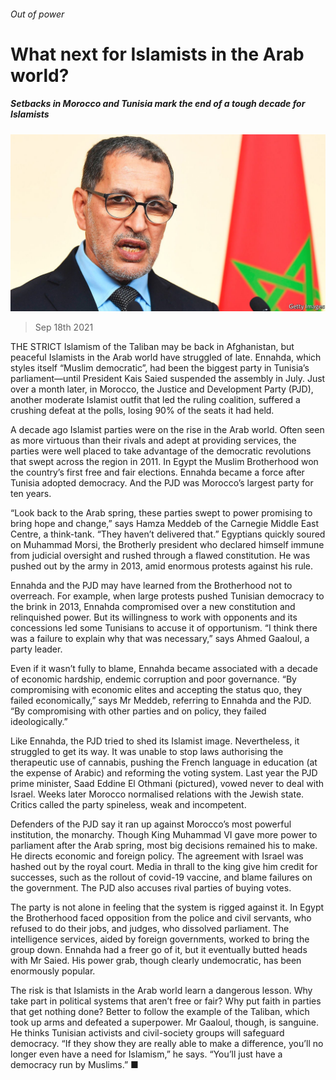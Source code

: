 ###### Out of power

# What next for Islamists in the Arab world? 

##### Setbacks in Morocco and Tunisia mark the end of a tough decade for Islamists 

![image](images/20210918_MAP002_0.jpg) 

> Sep 18th 2021 

THE STRICT Islamism of the Taliban may be back in Afghanistan, but peaceful Islamists in the Arab world have struggled of late. Ennahda, which styles itself “Muslim democratic”, had been the biggest party in Tunisia’s parliament—until President Kais Saied suspended the assembly in July. Just over a month later, in Morocco, the Justice and Development Party (PJD), another moderate Islamist outfit that led the ruling coalition, suffered a crushing defeat at the polls, losing 90% of the seats it had held.

A decade ago Islamist parties were on the rise in the Arab world. Often seen as more virtuous than their rivals and adept at providing services, the parties were well placed to take advantage of the democratic revolutions that swept across the region in 2011. In Egypt the Muslim Brotherhood won the country’s first free and fair elections. Ennahda became a force after Tunisia adopted democracy. And the PJD was Morocco’s largest party for ten years.


“Look back to the Arab spring, these parties swept to power promising to bring hope and change,” says Hamza Meddeb of the Carnegie Middle East Centre, a think-tank. “They haven’t delivered that.” Egyptians quickly soured on Muhammad Morsi, the Brotherly president who declared himself immune from judicial oversight and rushed through a flawed constitution. He was pushed out by the army in 2013, amid enormous protests against his rule.

Ennahda and the PJD may have learned from the Brotherhood not to overreach. For example, when large protests pushed Tunisian democracy to the brink in 2013, Ennahda compromised over a new constitution and relinquished power. But its willingness to work with opponents and its concessions led some Tunisians to accuse it of opportunism. “I think there was a failure to explain why that was necessary,” says Ahmed Gaaloul, a party leader.

Even if it wasn’t fully to blame, Ennahda became associated with a decade of economic hardship, endemic corruption and poor governance. “By compromising with economic elites and accepting the status quo, they failed economically,” says Mr Meddeb, referring to Ennahda and the PJD. “By compromising with other parties and on policy, they failed ideologically.”

Like Ennahda, the PJD tried to shed its Islamist image. Nevertheless, it struggled to get its way. It was unable to stop laws authorising the therapeutic use of cannabis, pushing the French language in education (at the expense of Arabic) and reforming the voting system. Last year the PJD prime minister, Saad Eddine El Othmani (pictured), vowed never to deal with Israel. Weeks later Morocco normalised relations with the Jewish state. Critics called the party spineless, weak and incompetent.

Defenders of the PJD say it ran up against Morocco’s most powerful institution, the monarchy. Though King Muhammad VI gave more power to parliament after the Arab spring, most big decisions remained his to make. He directs economic and foreign policy. The agreement with Israel was hashed out by the royal court. Media in thrall to the king give him credit for successes, such as the rollout of covid-19 vaccine, and blame failures on the government. The PJD also accuses rival parties of buying votes.

The party is not alone in feeling that the system is rigged against it. In Egypt the Brotherhood faced opposition from the police and civil servants, who refused to do their jobs, and judges, who dissolved parliament. The intelligence services, aided by foreign governments, worked to bring the group down. Ennahda had a freer go of it, but it eventually butted heads with Mr Saied. His power grab, though clearly undemocratic, has been enormously popular.

The risk is that Islamists in the Arab world learn a dangerous lesson. Why take part in political systems that aren’t free or fair? Why put faith in parties that get nothing done? Better to follow the example of the Taliban, which took up arms and defeated a superpower. Mr Gaaloul, though, is sanguine. He thinks Tunisian activists and civil-society groups will safeguard democracy. “If they show they are really able to make a difference, you’ll no longer even have a need for Islamism,” he says. “You’ll just have a democracy run by Muslims.” ■

